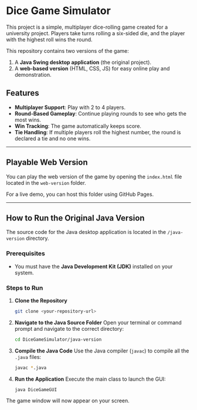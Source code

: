 # Dice Game Simulator

This project is a simple, multiplayer dice-rolling game created for a university project. Players take turns rolling a six-sided die, and the player with the highest roll wins the round.

This repository contains two versions of the game:
1.  A **Java Swing desktop application** (the original project).
2.  A **web-based version** (HTML, CSS, JS) for easy online play and demonstration.

## Features

- **Multiplayer Support**: Play with 2 to 4 players.
- **Round-Based Gameplay**: Continue playing rounds to see who gets the most wins.
- **Win Tracking**: The game automatically keeps score.
- **Tie Handling**: If multiple players roll the highest number, the round is declared a tie and no one wins.

---

## Playable Web Version

You can play the web version of the game by opening the `index.html` file located in the `web-version` folder.

For a live demo, you can host this folder using GitHub Pages.

---

## How to Run the Original Java Version

The source code for the Java desktop application is located in the `/java-version` directory.

### Prerequisites

- You must have the **Java Development Kit (JDK)** installed on your system.

### Steps to Run

1.  **Clone the Repository**
    ```bash
    git clone <your-repository-url>
    ```

2.  **Navigate to the Java Source Folder**
    Open your terminal or command prompt and navigate to the correct directory:
    ```bash
    cd DiceGameSimulator/java-version
    ```

3.  **Compile the Java Code**
    Use the Java compiler (`javac`) to compile all the `.java` files:
    ```bash
    javac *.java
    ```

4.  **Run the Application**
    Execute the main class to launch the GUI:
    ```bash
    java DiceGameGUI
    ```
The game window will now appear on your screen.

